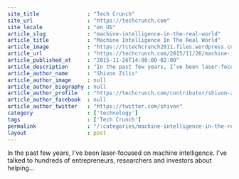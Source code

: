 ```yaml
---
site_title               : "Tech Crunch"
site_url                 : "https://techcrunch.com"
site_locale              : "en_US"
article_slug             : "machine-intelligence-in-the-real-world"
article_title            : "Machine Intelligence In The Real World"
article_image            : "https://tctechcrunch2011.files.wordpress.com/2015/11/humanrobotoverlap.jpg?w=764&h=400&crop=1"
article_url              : "https://techcrunch.com/2015/11/26/machine-intelligence-in-the-real-world/"
article_published_at     : "2015-11-26T14:00:00-02:00"
article_description      : "In the past few years, I’ve been laser-focused on machine intelligence. I’ve talked to hundreds of entrepreneurs, researchers and investors about helping..."
article_author_name      : "Shivon Zilis"
article_author_image     : null
article_author_biography : null
article_author_profile   : "https://techcrunch.com/contributor/shivon-zilis/"
article_author_facebook  : null
article_author_twitter   : "https://twitter.com/shivon"
category                 : ['technology']
tags                     : ['Tech Crunch']
permalink                : "/:categories/machine-intelligence-in-the-real-world/"
layout                   : post
---
```


In the past few years, I’ve been laser-focused on machine intelligence. I’ve talked to hundreds of entrepreneurs, researchers and investors about helping...
